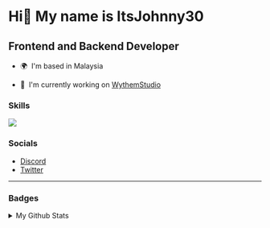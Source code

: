 Hi👋 My name is ItsJohnny30
===================================================================================================================================

Frontend and Backend Developer
------------------------------

* 🌍  I'm based in Malaysia
<!--* 🖥️  See my portfolio at [My portfolio](http://itsjohnny30.vercel.app) !-->
* 🚀  I'm currently working on [WythemStudio](http://github.com/WythemStudio)

### Skills


<p align="left">
<img src="https://skillicons.dev/icons?i=vscode,py,nodejs,js,ts,html,css,php,flask,express,next,react,vite,vue,nuxt,tailwindcss,bootstrap,discord,github,vercel,git&perline=6"/>


### Socials

- [Discord](https://discord.com/users/740101219053338695)
- [Twitter](https://twitter.com/@ItsJohnny30)

---

### Badges

<details>
<summary>
My Github Stats
</summary>

<a href="http://www.github.com/ItsJohnny30"><img src="https://github-readme-stats.vercel.app/api?username=ItsJohnny30&show_icons=true&hide=&count_private=true&title_color=0891b2&text_color=ffffff&icon_color=0891b2&bg_color=1c1917&hide_border=true&show_icons=true" alt="ItsJohnny30's GitHub stats" /></a>

<a href="http://www.github.com/ItsJohnny30"><img src="https://github-readme-streak-stats.herokuapp.com/?user=ItsJohnny30&stroke=ffffff&background=1c1917&ring=0891b2&fire=0891b2&currStreakNum=ffffff&currStreakLabel=0891b2&sideNums=ffffff&sideLabels=ffffff&dates=ffffff&hide_border=true" /></a>

<a href="https://github.com/ItsJohnny30" align="left"><img src="https://github-readme-stats.vercel.app/api/top-langs/?username=ItsJohnny30&langs_count=10&title_color=0891b2&text_color=ffffff&icon_color=0891b2&bg_color=1c1917&hide_border=true&locale=en&custom_title=Top%20%Languages" alt="Top Languages" /></a>

</details>

